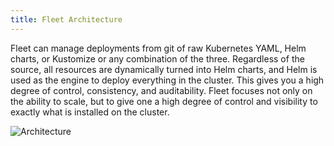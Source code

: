 ```yaml
---
title: Fleet Architecture
---
```


<head>
  <link rel="canonical" href="https://ranchermanager.docs.rancher.com/integrations-in-rancher/fleet/architecture"/>
</head>

Fleet can manage deployments from git of raw Kubernetes YAML, Helm charts, or Kustomize or any combination of the three. Regardless of the source, all resources are dynamically turned into Helm charts, and Helm is used as the engine to deploy everything in the cluster. This gives you a high degree of control, consistency, and auditability. Fleet focuses not only on the ability to scale, but to give one a high degree of control and visibility to exactly what is installed on the cluster.

![Architecture](/img/fleet-architecture.svg)

